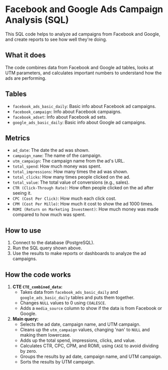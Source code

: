 # Facebook and Google Ads Campaign Analysis (SQL)

This SQL code helps to analyze ad campaigns from Facebook and Google, and create reports to see how well they're doing.

## What it does

The code combines data from Facebook and Google ad tables, looks at UTM parameters, and calculates important numbers to understand how the ads are performing.

## Tables

* `facebook_ads_basic_daily`: Basic info about Facebook ad campaigns.
* `facebook_campaign`: Info about Facebook campaigns.
* `facebook_adset`: Info about Facebook ad sets.
* `google_ads_basic_daily`: Basic info about Google ad campaigns.

## Metrics

* `ad_date`: The date the ad was shown.
* `campaign_name`: The name of the campaign.
* `utm_campaign`: The campaign name from the ad's URL.
* `total_spend`: How much money was spent.
* `total_impressions`: How many times the ad was shown.
* `total_clicks`: How many times people clicked on the ad.
* `total_value`: The total value of conversions (e.g., sales).
* `CTR (Click-Through Rate)`: How often people clicked on the ad after seeing it.
* `CPC (Cost Per Click)`: How much each click cost.
* `CPM (Cost Per Mille)`: How much it cost to show the ad 1000 times.
* `ROMI (Return on Marketing Investment)`: How much money was made compared to how much was spent.

## How to use

1. Connect to the database (PostgreSQL).
2. Run the SQL query shown above.
3. Use the results to make reports or dashboards to analyze the ad campaigns.

## How the code works

1. **CTE `CTE_combined_data`:**
    * Takes data from `facebook_ads_basic_daily` and `google_ads_basic_daily` tables and puts them together.
    * Changes `NULL` values to 0 using `COALESCE`.
    * Adds a `media_source` column to show if the data is from Facebook or Google.
2. **Main query:**
    * Selects the ad date, campaign name, and UTM campaign.
    * Cleans up the `utm_campaign` values, changing 'nan' to `NULL` and making them lowercase.
    * Adds up the total spend, impressions, clicks, and value.
    * Calculates CTR, CPC, CPM, and ROMI, using `CASE` to avoid dividing by zero.
    * Groups the results by ad date, campaign name, and UTM campaign.
    * Sorts the results by UTM campaign.
